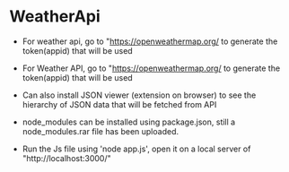 # WeatherApi
- For weather api, go to "https://openweathermap.org/ to generate the token(appid) that will be used

- For Weather API, go to "https://openweathermap.org/ to generate the token(appid) that will be used

- Can also install JSON viewer (extension on browser) to see the hierarchy of JSON data that will be fetched from API 

- node_modules can be installed using package.json, still a node_modules.rar file has been uploaded. 

- Run the Js file using 'node app.js', open it on a local server of "http://localhost:3000/" 
